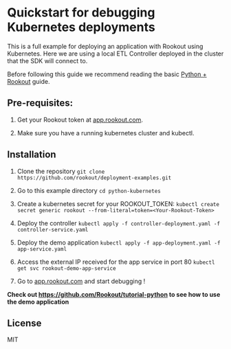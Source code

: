 # Quickstart for debugging Kubernetes deployments

This is a full example for deploying an application with Rookout using Kubernetes.
Here we are using a local ETL Controller deployed in the cluster that the SDK will connect to.

Before following this guide we recommend reading the basic [Python + Rookout](https://docs.rookout.com/docs/sdk-setup.html) guide.

## Pre-requisites:

1. Get your Rookout token at [app.rookout.com](https://app.rookout.com).

1. Make sure you have a running kubernetes cluster and kubectl.

## Installation

1. Clone the repository `git clone https://github.com/rookout/deployment-examples.git`

1. Go to this example directory `cd python-kubernetes`

1. Create a kubernetes secret for your ROOKOUT_TOKEN: `kubectl create secret generic rookout --from-literal=token=<Your-Rookout-Token>`

1. Deploy the controller `kubectl apply -f controller-deployment.yaml -f controller-service.yaml`

1. Deploy the demo application `kubectl apply -f app-deployment.yaml -f app-service.yaml`

1. Access the external IP received for the app service in port 80 `kubectl get svc rookout-demo-app-service`

1. Go to [app.rookout.com](https://app.rookout.com) and start debugging !

**Check out https://github.com/Rookout/tutorial-python to see how to use the demo application**

## License

MIT
